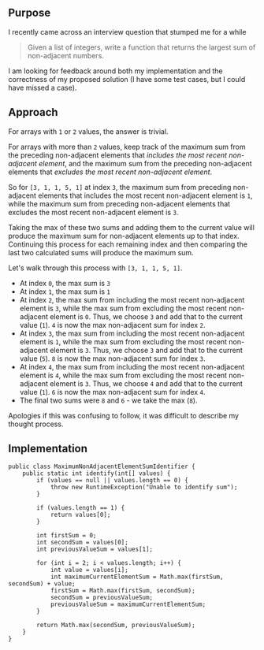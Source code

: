 ## Purpose

I recently came across an interview question that stumped me for a while
> Given a list of integers, write a function that returns the largest sum of non-adjacent numbers.

I am looking for feedback around both my implementation and the correctness of my proposed solution (I have some test
cases, but I could have missed a case).

## Approach

For arrays with `1` or `2` values, the answer is trivial.

For arrays with more than `2` values, keep track of the maximum sum from the preceding non-adjacent elements that
*includes the most recent non-adjacent element*, and the maximum sum from the preceding non-adjacent elements that
*excludes the most recent non-adjacent element*.

So for `[3, 1, 1, 5, 1]` at index `3`, the maximum sum from preceding non-adjacent elements that includes the most recent
non-adjacent element is `1`, while the maximum sum from preceding non-adjacent elements that excludes the most recent
non-adjacent element is `3`.

Taking the max of these two sums and adding them to the current value will produce the maximum sum for non-adjacent
elements up to that index. Continuing this process for each remaining index and then comparing the last two calculated
sums will produce the maximum sum.

Let's walk through this process with `[3, 1, 1, 5, 1]`.

* At index `0`, the max sum is `3`
* At index `1`, the max sum is `1`
* At index `2`, the max sum from including the most recent non-adjacent element is `3`, while the max sum from excluding
  the most recent non-adjacent element is `0`. Thus, we choose `3` and add that to the current value (`1`). `4` is now
  the max non-adjacent sum for index `2`.
* At index `3`, the max sum from including the most recent non-adjacent element is `1`, while the max sum from excluding
  the most recent non-adjacent element is `3`. Thus, we choose `3` and add that to the current value (`5`). `8` is now
  the max non-adjacent sum for index `3`.
* At index `4`, the max sum from including the most recent non-adjacent element is `4`, while the max sum from excluding
  the most recent non-adjacent element is `3`. Thus, we choose `4` and add that to the current value (`1`). `6` is now
  the max non-adjacent sum for index `4`.
* The final two sums were `8` and `6` - we take the max (`8`).

Apologies if this was confusing to follow, it was difficult to describe my thought process.

## Implementation

<!-- language: lang-java -->

    public class MaximumNonAdjacentElementSumIdentifier {
        public static int identify(int[] values) {
            if (values == null || values.length == 0) {
                throw new RuntimeException("Unable to identify sum");
            }

            if (values.length == 1) {
                return values[0];
            }

            int firstSum = 0;
            int secondSum = values[0];
            int previousValueSum = values[1];

            for (int i = 2; i < values.length; i++) {
                int value = values[i];
                int maximumCurrentElementSum = Math.max(firstSum, secondSum) + value;
                firstSum = Math.max(firstSum, secondSum);
                secondSum = previousValueSum;
                previousValueSum = maximumCurrentElementSum;
            }

            return Math.max(secondSum, previousValueSum);
        }
    }
